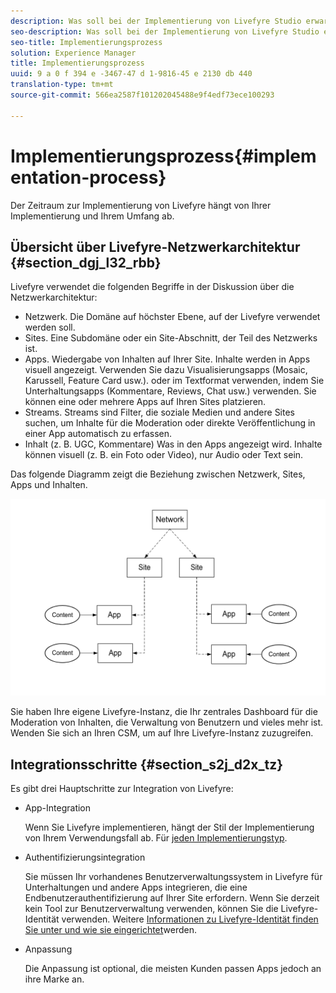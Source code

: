 ```yaml
---
description: Was soll bei der Implementierung von Livefyre Studio erwartet werden
seo-description: Was soll bei der Implementierung von Livefyre Studio erwartet werden
seo-title: Implementierungsprozess
solution: Experience Manager
title: Implementierungsprozess
uuid: 9 a 0 f 394 e -3467-47 d 1-9816-45 e 2130 db 440
translation-type: tm+mt
source-git-commit: 566ea2587f101202045488e9f4edf73ece100293

---
```



# Implementierungsprozess{#implementation-process}

Der Zeitraum zur Implementierung von Livefyre hängt von Ihrer Implementierung und Ihrem Umfang ab.

## Übersicht über Livefyre-Netzwerkarchitektur {#section_dgj_l32_rbb}

Livefyre verwendet die folgenden Begriffe in der Diskussion über die Netzwerkarchitektur:

* Netzwerk. Die Domäne auf höchster Ebene, auf der Livefyre verwendet werden soll.
* Sites. Eine Subdomäne oder ein Site-Abschnitt, der Teil des Netzwerks ist.
* Apps. Wiedergabe von Inhalten auf Ihrer Site. Inhalte werden in Apps visuell angezeigt. Verwenden Sie dazu Visualisierungsapps (Mosaic, Karussell, Feature Card usw.). oder im Textformat verwenden, indem Sie Unterhaltungsapps (Kommentare, Reviews, Chat usw.) verwenden. Sie können eine oder mehrere Apps auf Ihren Sites platzieren.
* Streams. Streams sind Filter, die soziale Medien und andere Sites suchen, um Inhalte für die Moderation oder direkte Veröffentlichung in einer App automatisch zu erfassen.
* Inhalt (z. B. UGC, Kommentare) Was in den Apps angezeigt wird. Inhalte können visuell (z. B. ein Foto oder Video), nur Audio oder Text sein.

Das folgende Diagramm zeigt die Beziehung zwischen Netzwerk, Sites, Apps und Inhalten.

![](assets/network_site_architecture.png)

Sie haben Ihre eigene Livefyre-Instanz, die Ihr zentrales Dashboard für die Moderation von Inhalten, die Verwaltung von Benutzern und vieles mehr ist. Wenden Sie sich an Ihren CSM, um auf Ihre Livefyre-Instanz zuzugreifen.

## Integrationsschritte {#section_s2j_d2x_tz}

Es gibt drei Hauptschritte zur Integration von Livefyre:

* App-Integration

   Wenn Sie Livefyre implementieren, hängt der Stil der Implementierung von Ihrem Verwendungsfall ab. Für [jeden Implementierungstyp](/help/implementation/c-getting-started/c-implementation-process/c-app-integration-types.md#c_app_integration_types).

* Authentifizierungsintegration

   Sie müssen Ihr vorhandenes Benutzerverwaltungssystem in Livefyre für Unterhaltungen und andere Apps integrieren, die eine Endbenutzerauthentifizierung auf Ihrer Site erfordern. Wenn Sie derzeit kein Tool zur Benutzerverwaltung verwenden, können Sie die Livefyre-Identität verwenden. Weitere [Informationen zu Livefyre-Identität finden Sie unter und wie sie eingerichtet](/help/implementation/c-livefyre-identity-comp/c-livefyre-identity-comp.md#c_livefyre_identity)werden.

* Anpassung

   Die Anpassung ist optional, die meisten Kunden passen Apps jedoch an ihre Marke an.


